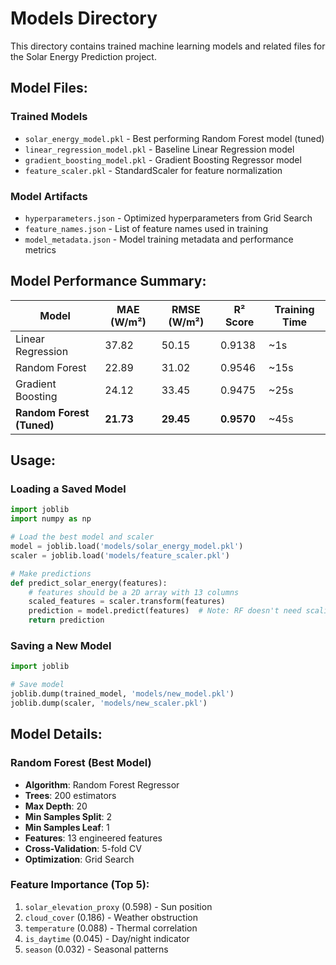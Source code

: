 # Models Directory

This directory contains trained machine learning models and related files for the Solar Energy Prediction project.

## Model Files:

### Trained Models
- `solar_energy_model.pkl` - Best performing Random Forest model (tuned)
- `linear_regression_model.pkl` - Baseline Linear Regression model
- `gradient_boosting_model.pkl` - Gradient Boosting Regressor model
- `feature_scaler.pkl` - StandardScaler for feature normalization

### Model Artifacts
- `hyperparameters.json` - Optimized hyperparameters from Grid Search
- `feature_names.json` - List of feature names used in training
- `model_metadata.json` - Model training metadata and performance metrics

## Model Performance Summary:

| Model | MAE (W/m²) | RMSE (W/m²) | R² Score | Training Time |
|-------|------------|-------------|----------|---------------|
| Linear Regression | 37.82 | 50.15 | 0.9138 | ~1s |
| Random Forest | 22.89 | 31.02 | 0.9546 | ~15s |
| Gradient Boosting | 24.12 | 33.45 | 0.9475 | ~25s |
| **Random Forest (Tuned)** | **21.73** | **29.45** | **0.9570** | ~45s |

## Usage:

### Loading a Saved Model
```python
import joblib
import numpy as np

# Load the best model and scaler
model = joblib.load('models/solar_energy_model.pkl')
scaler = joblib.load('models/feature_scaler.pkl')

# Make predictions
def predict_solar_energy(features):
    # features should be a 2D array with 13 columns
    scaled_features = scaler.transform(features)
    prediction = model.predict(features)  # Note: RF doesn't need scaling
    return prediction
```

### Saving a New Model
```python
import joblib

# Save model
joblib.dump(trained_model, 'models/new_model.pkl')
joblib.dump(scaler, 'models/new_scaler.pkl')
```

## Model Details:

### Random Forest (Best Model)
- **Algorithm**: Random Forest Regressor
- **Trees**: 200 estimators
- **Max Depth**: 20
- **Min Samples Split**: 2
- **Min Samples Leaf**: 1
- **Features**: 13 engineered features
- **Cross-Validation**: 5-fold CV
- **Optimization**: Grid Search

### Feature Importance (Top 5):
1. `solar_elevation_proxy` (0.598) - Sun position
2. `cloud_cover` (0.186) - Weather obstruction
3. `temperature` (0.088) - Thermal correlation
4. `is_daytime` (0.045) - Day/night indicator
5. `season` (0.032) - Seasonal patterns
